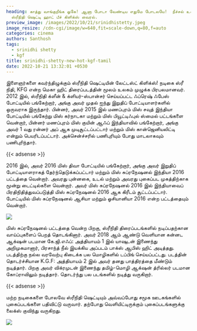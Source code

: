 ```yaml
---
heading: காத்து வாங்குறீங்க ஓகே! ஆனா போடா வேண்டிய எதுமே போடலயே!  நீச்சல் உடையில்
  ஸ்ரீநிதி ஷெட்டி ஹாட் பீச் கிளிக்ஸ் வைரல்.
preview_image: /images/2022/10/21/srinidhistetty.jpeg
image_resize: /cdn-cgi/image/w=640,fit=scale-down,q=80,f=auto
categories: cinema
authors: Santhosh
tags:
  - srinidhi shetty
  - kgf
title: srinidhi-shetty-new-hot-kgf-tamil
date: 2022-10-21 13:32:01 +0530
---
```

இளைஞர்களை கவர்ந்திழுக்கும் ஸ்ரீநிதி ஷெட்டியின் லேட்டஸ்ட் கிளிக்ஸ்!
நடிகை ஸ்ரீ நிதி, KFG என்ற மெகா ஹிட் திரைப்படத்தின் மூலம் உலகம் முழுக்க பிரபலமானவர்.
2012 இல், ஸ்ரீநிதி க்ளீன் & க்ளியர்-ஸ்பான்சர் செய்யப்பட்ட ஃப்ரெஷ் ஃபேஸ் போட்டியில் பங்கேற்றார், அங்கு அவர் முதல் ஐந்து இறுதிப் போட்டியாளர்களில் ஒருவராக இருந்தார். பின்னர், அவர் 2015 இல் மணப்புரம் மிஸ் சவுத் இந்தியா போட்டியில் பங்கேற்று மிஸ் கர்நாடகா மற்றும் மிஸ் பியூட்டிஃபுல் ஸ்மைல் பட்டங்களை வென்றார், பின்னர் மணப்புரம் மிஸ் குயின் ஆஃப் இந்தியாவில் பங்கேற்றார், அங்கு அவர் 1 வது ரன்னர் அப் ஆக முடிசூட்டப்பட்டார் மற்றும் மிஸ் கான்ஜெனியலிட்டி என்றும் பெயரிடப்பட்டார்.  அக்சென்ச்சரில் பணிபுரியும் போது மாடலாகவும் பணிபுரிந்தார்.

{{< adsense >}}


2016 இல், அவர் 2016 மிஸ் திவா போட்டியில் பங்கேற்றார், அங்கு அவர் இறுதிப் போட்டியாளராகத் தேர்ந்தெடுக்கப்பட்டார் மற்றும் மிஸ் சுப்ரநேஷனல் இந்தியா 2016 பட்டத்தை வென்றார். அவரது புன்னகை, உடல் மற்றும் அவரது புகைப்பட முகத்திற்காக மூன்று டைட்டில்களை வென்றார். அவர் மிஸ் சுப்ரநேஷனல் 2016 இல் இந்தியாவைப் பிரதிநிதித்துவப்படுத்தி  மிஸ் சுப்ரநேஷனல் 2016 ஆக கிரீடம் சூட்டப்பட்டார். போட்டியில் மிஸ் சுப்ரநேஷனல் ஆசியா மற்றும் ஓசியானியா 2016 என்ற பட்டத்தையும் வென்றார்.


![](/images/2022/10/21/srinidhi-shetty-new-hot-kgf-tamil.jpeg)

மிஸ் சுப்ரநேஷனல் பட்டத்தை வென்ற பிறகு, ஸ்ரீநிதி திரைப்படங்களில் நடிப்பதற்கான வாய்ப்புகளைப் பெறத் தொடங்கினார்.‌ அவர் 2018 ஆம் ஆண்டு வெளியான கன்னட  ஆக்‌ஷன் படமான கே.ஜி.எஃப்: அத்தியாயம் 1 இல் யாஷுடன் இணைந்து அறிமுகமானார், பிரசாந்த் நீல் இயக்கிய அப்படம் பாக்ஸ் ஆபிஸ் ஹிட் அடித்தது. படத்திற்கு நல்ல வரவேற்பு கிடைக்க பல மொழிகளில் டப்பிங் செய்யப்பட்டது. படத்தின் தொடர்ச்சியான K.G.F: அத்தியாயம் 2 இல் அவர் தனது பாத்திரத்தை மீண்டும் நடித்தார். பிறகு அவர் விக்ரமுடன் இணைந்து தமிழ்-மொழி ஆக்‌ஷன் த்ரில்லர் படமான கோப்ராவிலும் நடித்தார். தொடர்ந்து பல படங்களில் நடித்து வருகிறார்.

{{< adsense >}}


மற்ற நடிகைகளை போலவே ஸ்ரீநிதி ஷெட்டியும் அவ்வப்போது சமூக ஊடகங்களில் புகைப்படங்களை பதிவிட்டு வருவார்.‌ தற்போது வெளியிட்டிருக்கும் புகைப்படங்களுக்கு லைக்ஸ் குவிந்து வருகிறது.

![](/images/2022/10/21/srinidhi-shetty-new-hot-kgf-tamil2.jpeg)